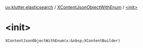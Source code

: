 [uy.klutter.elasticsearch](../index.md) / [XContentJsonObjectWithEnum](index.md) / [&lt;init&gt;](.)


# &lt;init&gt;

`XContentJsonObjectWithEnum(x:&nbsp;XContentBuilder)`


